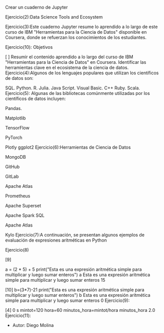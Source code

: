 Crear un cuaderno de Jupyter

Ejercicio(2):Data Science Tools and Ecosystem

Ejercicio(3):Este cuaderno Jupyter resume lo aprendido a lo largo de este curso de IBM "Herramientas para la Ciencia de Datos" disponible en Coursera, donde se refuerzan los conocimientos de los estudiantes.

Ejercicio(10): Objetivos


[ ]
Resumir el contenido aprendido a lo largo del curso de IBM "Herramientas para la Ciencia de Datos" en Coursera.
Identificar las herramientas clave en el ecosistema de la ciencia de datos.
Ejercicio(4):Algunos de los lenguajes populares que utilizan los científicos de datos son:

SQL.
Python.
R.
Julia.
Java Script.
Visual Basic.
C++
Ruby.
Scala.
Ejercicio(5): Algunas de las bibliotecas comúnmente utilizadas por los científicos de datos incluyen:

Pandas.

Matplotlib

TensorFlow

PyTorch

Plotly
ggplot2
Ejercicio(6):Herramientas de Ciencia de Datos

MongoDB

GitHub

GitLab

Apache Atlas

Prometheus

Apache Superset

Apache Spark SQL

Apache Atlas

Kylo
Ejercicio(7):A continuación, se presentan algunos ejemplos de evaluación de expresiones aritméticas en Python

Ejercicio(8)


[9]

a = (2 * 5) + 5
print("Esta es una expresión aritmética simple para multiplicar y luego sumar enteros")
a
Esta es una expresión aritmética simple para multiplicar y luego sumar enteros
15

[10]
b=(3*7)-21
print("Esta es una expresión aritmética simple para multiplicar y luego sumar enteros")
b
Esta es una expresión aritmética simple para multiplicar y luego sumar enteros
0
Ejercicio(9):


[4]
0 s
mintot=120
hora=60
minutos_hora=mintot/hora
minutos_hora
2.0
Ejercicio(11):

* Autor: Diego Molina
